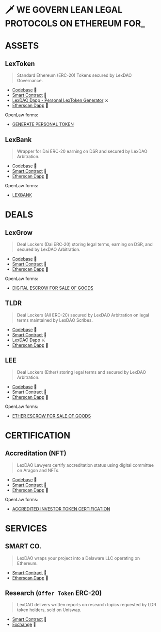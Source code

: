 # 🗡️ WE GOVERN LEAN LEGAL PROTOCOLS ON ETHEREUM FOR_

# ASSETS

## LexToken
> Standard Ethereum (ERC-20) Tokens secured by LexDAO Governance.

- [Codebase](https://github.com/lexDAO/LexToken)  🔐
- [Smart Contract](https://etherscan.io/address/0x8e80207b67e7a3352e1624be5c13402b4c8ea8cc#code)  🤖
- [LexDAO Dapp - Personal LexToken Generator](http://personaltoken.me/)  ⚔️
- [Etherscan Dapp](https://etherscan.io/dapp/0x8e80207b67e7a3352e1624be5c13402b4c8ea8cc#writeContract)  💼

OpenLaw forms: 

- [GENERATE PERSONAL TOKEN](https://lib.openlaw.io/web/default/template/Generate%20Personal%20Token)

## LexBank
> Wrapper for Dai ERC-20 earning on DSR and secured by LexDAO Arbitration.

- [Codebase](https://github.com/lexDAO/LexBank)  🔐
- [Smart Contract](https://etherscan.io/address/0xdab9050983202fb4d9941e010df660376fa6726f#code)  🤖
- [Etherscan Dapp](https://etherscan.io/dapp/0xdab9050983202fb4d9941e010df660376fa6726f#writeContract)  💼

OpenLaw forms: 

- [LEXBANK](https://lib.openlaw.io/web/default/template/LexBank)

# DEALS

## LexGrow
> Deal Lockers (Dai ERC-20) storing legal terms, earning on DSR, and secured by LexDAO Arbitration.

- [Codebase](https://github.com/lexDAO/Escrow)  🔐
- [Smart Contract](https://etherscan.io/address/0xd08d4f315f9a05a4e814976a6789b9c1fcdd00b9#code)  🤖
- [Etherscan Dapp](https://etherscan.io/dapp/0xd08d4f315f9a05a4e814976a6789b9c1fcdd00b9#writeContract)  💼

OpenLaw forms: 

- [DIGITAL ESCROW FOR SALE OF GOODS](https://lib.openlaw.io/web/default/template/Digital%20Escrow%20for%20Sale%20of%20Goods)

## TLDR
> Deal Lockers (All ERC-20) secured by LexDAO Arbitration on legal terms maintained by LexDAO Scribes.

- [Codebase](https://github.com/lexDAO/TLDR)  🔐
- [Smart Contract](https://etherscan.io/address/0x8CEDe32BbbCe5854992e151Fe215f2887E522553#code)  🤖
- [LexDAO Dapp](http://lexdao.club/)  ⚔️
- [Etherscan Dapp](https://etherscan.io/dapp/0x8CEDe32BbbCe5854992e151Fe215f2887E522553#writeContract)  💼

## LEE
> Deal Lockers (Ether) storing legal terms and secured by LexDAO Arbitration.

- [Codebase](https://github.com/lexDAO/LEE)  🔐
- [Smart Contract](https://etherscan.io/address/0xf8bb603941d555559a6b7b6a406dee5db8c8802f#code)  🤖
- [Etherscan Dapp](https://etherscan.io/dapp/0xf8bb603941d555559a6b7b6a406dee5db8c8802f#writeContract)  💼

OpenLaw forms: 

- [ETHER ESCROW FOR SALE OF GOODS](https://lib.openlaw.io/web/default/template/Ether%20Escrow%20for%20Sale%20of%20Goods)

# CERTIFICATION

## Accreditation (NFT)
> LexDAO Lawyers certify accreditation status using digital committee on Aragon and NFTs.

- [Codebase](https://github.com/lexDAO/AIT)  🔐
- [Smart Contract](https://etherscan.io/address/0x913b5d0ececaf3a6b267d3ebc29f3361e6e75633#code)  🤖
- [Etherscan Dapp](https://etherscan.io/dapp/0x913b5d0ececaf3a6b267d3ebc29f3361e6e75633#writeContract)  💼

OpenLaw forms: 

- [ACCREDITED INVESTOR TOKEN CERTIFICATION](https://lib.openlaw.io/web/default/template/Accredited%20Investor%20Token%20Certification)

# SERVICES

## SMART CO.
> LexDAO wraps your project into a Delaware LLC operating on Ethereum.
- [Smart Contract](https://etherscan.io/address/0xd94e2dde18db7844242e5fbc6cafe116e2a5965f#code)  🤖
- [Etherscan Dapp](https://etherscan.io/dapp/0xd94e2dde18db7844242e5fbc6cafe116e2a5965f#writeContract)  💼

## Research (`Offer Token` ERC-20)
> LexDAO delivers written reports on research topics requested by LDR token holders, sold on Uniswap.

- [Smart Contract](https://etherscan.io/address/0x913b5d0ececaf3a6b267d3ebc29f3361e6e75633#code)  🤖
- [Exchange](https://uniswap.info/token/0x180819c2a7d12d0b24fb7a3a4e001fcde32d95de)  🦄
